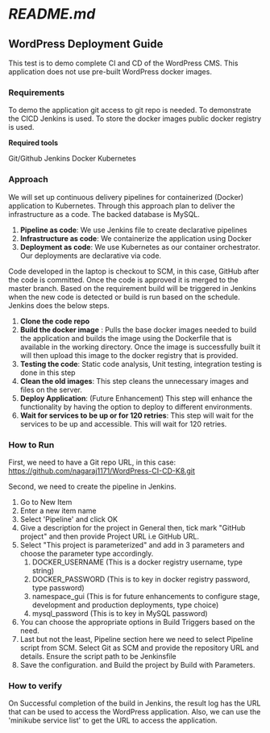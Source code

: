 # *README.md*
## WordPress Deployment Guide

This test is to demo complete CI and CD of the WordPress CMS.
This application does not use pre-built WordPress docker images.
### Requirements
To demo the application git access to git repo is needed. To demonstrate the CICD Jenkins is used. To store the docker images public docker registry is used.

**Required tools**

Git/Github
Jenkins
Docker
Kubernetes

### Approach

We will set up continuous delivery pipelines for containerized (Docker) application to Kubernetes. Through this approach plan to deliver the infrastructure as a code. The backed database is MySQL.

1. **Pipeline as code**: We use Jenkins file to create declarative pipelines
2. **Infrastructure as code**: We containerize the application using Docker
3. **Deployment as code**: We use Kubernetes as our container orchestrator. Our deployments are declarative via code.

Code developed in the laptop is checkout to SCM, in this case, GitHub after the code is committed. Once the code is approved it is merged to the master branch. Based on the requirement build will be triggered in Jenkins when the new code is detected or build is run based on the schedule.
Jenkins does the below steps.
1. **Clone the code repo**
2. **Build the docker image** :
Pulls the base docker images needed to build the application and builds the image using the Dockerfile that is available in the working directory. Once the image is successfully built it will then upload this image to the docker registry that is provided.
3. **Testing the code**: 
Static code analysis, Unit testing, integration testing is done in this step
4. **Clean the old images**:
This step cleans the unnecessary images and files on the server.
5. **Deploy Application**: (Future Enhancement)
This step will enhance the functionality by having the option to deploy to different environments.
6. **Wait for services to be up or for 120 retries**:
This step will wait for the services to be up and accessible. This will wait for 120 retries.

### How to Run

First, we need to have a Git repo URL, in this case: https://github.com/nagaraj1171/WordPress-CI-CD-K8.git

Second, we need to create the pipeline in Jenkins.
1. Go to New Item
2. Enter a new item name
3. Select 'Pipeline' and click OK
4. Give a description for the project in General then, tick mark "GitHub project" and then provide Project URL i.e GitHub URL.
5. Select "This project is parameterized" and add in 3 parameters and choose the parameter type accordingly.    
    1. DOCKER_USERNAME (This is a docker registry username, type string)
    2. DOCKER_PASSWORD (This is to key in docker registry password, type password)
    3. namespace_gui (This is for future enhancements to configure stage, development and production deployments, type choice)
    4. mysql_password (This is to key in MySQL password)
6. You can choose the appropriate options in Build Triggers based on the need.
7. Last but not the least, Pipeline section here we need to select Pipeline script from SCM. Select Git as SCM and provide the repository URL and details.
   Ensure the script path to be Jenkinsfile
8. Save the configuration. and Build the project by Build with Parameters.

### How to verify

On Successful completion of the build in Jenkins, the result log has the URL that can be used to access the WordPress application. Also, we can use the 'minikube service list' to get the URL to access the application.